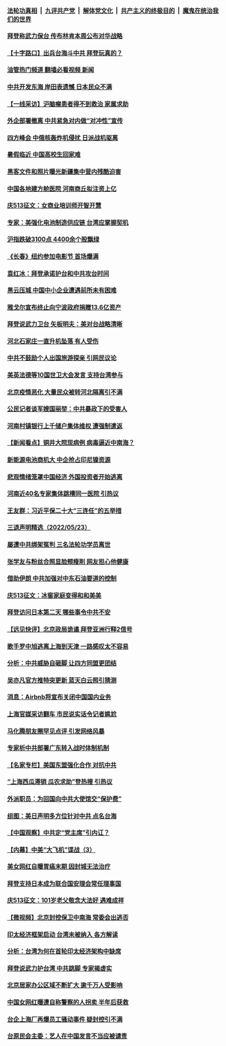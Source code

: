 ####  [法轮功真相](../../../../basic/blob/master/README.md?t=05250232) &nbsp;|&nbsp; [九评共产党](../../../../9ping.md/blob/master/README.md?t=05250232) &nbsp;|&nbsp; [解体党文化](../../../../jtdwh.md/blob/master/README.md?t=05250232)  &nbsp;|&nbsp; [共产主义的终极目的](../../../../gczydzjmd.md/blob/master/README.md?t=05250232) &nbsp;|&nbsp; [魔鬼在统治我们的世界](../../../../mgztzwmdsj.md/blob/master/README.md?t=05250232) 

#### [拜登称武力保台 传布林肯本周公布对华战略](../pages/nsc413/n13744378.md?t=05250232) 

#### [【十字路口】出兵台海斗中共 拜登玩真的？](../pages/nsc413/n13744325.md?t=05250232) 

#### [油管热门频道 翻墙必看视频 新闻](http://45.76.130.85:81/youtube.html?05250232)

#### [中共开发东海 岸田表遗憾 日本民众不满](../pages/nsc413/n13744421.md?t=05250232) 

#### [【一线采访】沪脑瘤患者得不到救治 家属求助](../pages/nsc413/n13744217.md?t=05250232) 

#### [外企部署撤离 中共紧急对内做“对冲性”宣传](../pages/nsc413/n13743948.md?t=05250232) 

#### [四方峰会 中俄核轰炸机侵扰 日派战机驱离](../pages/nsc413/n13744375.md?t=05250232) 

#### [暑假临近 中国高校生回家难](../pages/nsc413/n13743940.md?t=05250232) 

#### [黑客文件和照片曝光新疆集中营内残酷迫害](../pages/nsc413/n13743846.md?t=05250232) 

#### [中国各地建方舱医院 河南商丘拟注资上亿](../pages/nsc413/n13743837.md?t=05250232) 

#### [庆513征文：女商业培训师开智开慧](../pages/nsc413/n13744203.md?t=05250232) 

#### [专家：美强化电池制造供应链 台湾应掌握契机](../pages/nsc413/n13744208.md?t=05250232) 

#### [沪指跌破3100点 4400余个股飘绿](../pages/nsc413/n13744229.md?t=05250232) 

#### [《长春》纽约参加电影节  首场爆满](../pages/nsc413/n13744183.md?t=05250232) 

#### [袁红冰：拜登承诺护台和中共攻台时间](../pages/nsc413/n13744152.md?t=05250232) 

#### [黑云压城 中国中小企业遭遇前所未有困难](../pages/nsc413/n13744053.md?t=05250232) 

#### [雅戈尔宣布终止向宁波政府捐赠13.6亿资产](../pages/nsc413/n13744156.md?t=05250232) 

#### [拜登说武力卫台 矢板明夫：美对台战略清晰](../pages/nsc413/n13744095.md?t=05250232) 

#### [河北石家庄一直升机坠落 有人受伤](../pages/nsc413/n13744147.md?t=05250232) 

#### [中共不鼓励个人出国旅游探亲 引网民议论](../pages/nsc413/n13744129.md?t=05250232) 

#### [美英法德等10国世卫大会发言 支持台湾参与](../pages/nsc413/n13743925.md?t=05250232) 

#### [北京疫情恶化 大量民众被转河北隔离引不满](../pages/nsc413/n13744036.md?t=05250232) 

#### [公民记者谈军嫂国丽堃：中共暴政下的受害人](../pages/nsc413/n13744068.md?t=05250232) 

#### [河南村镇银行上千储户集体维权 遭强制遣返](../pages/nsc413/n13743906.md?t=05250232) 

#### [【新闻看点】铜井大院现病例 病毒逼近中南海？](../pages/nsc413/n13743659.md?t=05250232) 

#### [新能源电池商机大 中企抢占印尼镍资源](../pages/nsc413/n13744063.md?t=05250232) 

#### [悲观情绪笼罩中国经济 外国投资者开始逃离](../pages/nsc413/n13743825.md?t=05250232) 


#### [河南近40名专家集体跳槽同一医院 引热议](../pages/nsc413/n13743958.md?t=05250232) 

#### [王友群：习近平保二十大“三连任”的五举措](../pages/nsc413/n13743840.md?t=05250232) 

#### [三退声明精选（2022/05/23）](../pages/nsc413/n13743949.md?t=05250232) 

#### [屡遭中共绑架冤判 三名法轮功学员离世](../pages/nsc413/n13743718.md?t=05250232) 

#### [张学友与粉丝合照显脸颊瘦削 网友担心他健康](../pages/nsc413/n13743829.md?t=05250232) 

#### [借助伊朗 中共加强对中东石油要道的控制](../pages/nsc413/n13743911.md?t=05250232) 

#### [庆513征文：冰窖家庭变得和和美美](../pages/nsc413/n13743835.md?t=05250232) 

#### [拜登访问日本第二天 哪些事令中共不安](../pages/nsc413/n13743822.md?t=05250232) 

#### [【远见快评】北京政局诡谲 拜登亚洲行释2信号](../pages/nsc413/n13743807.md?t=05250232) 

#### [歌手罗中旭逃离上海到天津 一路感叹太不容易](../pages/nsc413/n13743774.md?t=05250232) 

#### [分析：中共威胁自砸脚 让四方同盟更团结](../pages/nsc413/n13743783.md?t=05250232) 

#### [吴亦凡官方推特突更新 蓝天白云照引猜测](../pages/nsc413/n13743808.md?t=05250232) 

#### [消息：Airbnb将宣布关闭中国国内业务](../pages/nsc413/n13743811.md?t=05250232) 

#### [上海官媒采访翻车 市民说实话令记者尴尬](../pages/nsc413/n13743010.md?t=05250232) 

#### [马化腾朋友圈罕见点评 引发网络风暴](../pages/nsc413/n13743558.md?t=05250232) 

#### [专家析中共部署广东转入战时体制机制](../pages/nsc413/n13743850.md?t=05250232) 

#### [【名家专栏】美国东盟强化合作 对抗中共](../pages/nsc413/n13743580.md?t=05250232) 

#### [“上海西瓜滞销 瓜农求助”登热搜 引热议](../pages/nsc413/n13743639.md?t=05250232) 

#### [外派职员：为回国向中共大使馆交“保护费”](../pages/nsc413/n13743724.md?t=05250232) 

#### [组图：美日声明多方位针对中共 点名台海](../pages/nsc413/n13743686.md?t=05250232) 

#### [【中国观察】中共定“党主席”引内讧？](../pages/nsc413/n13743624.md?t=05250232) 

#### [【内幕】中美“大飞机”谍战（3）](../pages/nsc413/n13743245.md?t=05250232) 

#### [美女网红自曝胃癌末期 因封城无法治疗](../pages/nsc413/n13743687.md?t=05250232) 

#### [拜登支持日本成为联合国安理会常任理事国](../pages/nsc413/n13743703.md?t=05250232) 

#### [庆513征文：101岁老父敬念大法好 遇难成祥](../pages/nsc413/n13743548.md?t=05250232) 

#### [【微视频】北京封控保卫中南海 常委会出逃否](../pages/nsc413/n13743655.md?t=05250232) 

#### [印太经济框架启动 台湾未被纳入 各方解读](../pages/nsc413/n13743641.md?t=05250232) 

#### [分析：台湾为何在首轮印太经济架构中缺席](../pages/nsc413/n13743557.md?t=05250232) 

#### [拜登说武力护台湾 中共跳脚 专家揭虚实](../pages/nsc413/n13743620.md?t=05250232) 

#### [北京居家办公区域不断扩大 逾千万人受影响](../pages/nsc413/n13743437.md?t=05250232) 

#### [中国女网红曝遭自称警察的人拐卖 半年后获救](../pages/nsc413/n13743517.md?t=05250232) 

#### [台企上海厂再爆员工骚动事件 疑封控引不满](../pages/nsc413/n13743522.md?t=05250232) 

#### [台原民会主委：艺人在中国发言不当应被谴责](../pages/nsc413/n13743377.md?t=05250232) 

<img src='http://gfw-breaker.win/goodnews/indexes/nsc413.md' width='0px' height='0px'/>

